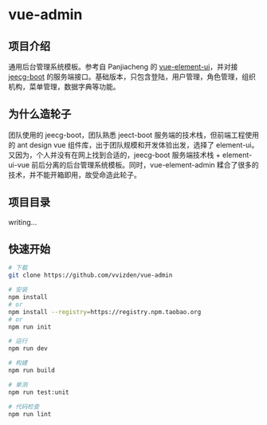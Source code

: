 # vue-admin

## 项目介绍

通用后台管理系统模板。参考自 Panjiacheng 的 [vue-element-ui](https://github.com/PanJiaChen/vue-element-admin/)，并对接 [jeecg-boot](https://github.com/zhangdaiscott/jeecg-boot/) 的服务端接口。基础版本，只包含登陆，用户管理，角色管理，组织机构，菜单管理，数据字典等功能。

## 为什么造轮子

团队使用的 jeecg-boot，团队熟悉 jeect-boot 服务端的技术栈，但前端工程使用的 ant design vue 组件库，出于团队规模和开发体验出发，选择了 element-ui。又因为，个人并没有在网上找到合适的，jeecg-boot 服务端技术栈 + element-ui-vue 前后分离的后台管理系统模板。同时，vue-element-admin 糅合了很多的技术，并不能开箱即用，故受命造此轮子。

## 项目目录

writing...

## 快速开始

```bash
# 下载
git clone https://github.com/vvizden/vue-admin

# 安装
npm install
# or
npm install --registry=https://registry.npm.taobao.org
# or
npm run init

# 运行
npm run dev

# 构建
npm run build

# 单测
npm run test:unit

# 代码检查
npm run lint
```
